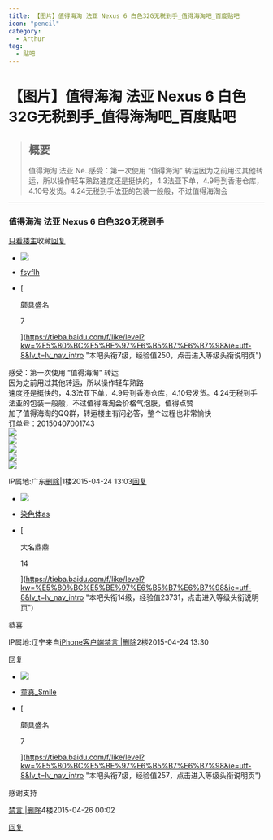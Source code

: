 ```yaml
---
title: 【图片】值得海淘 法亚 Nexus 6 白色32G无税到手_值得海淘吧_百度贴吧
icon: "pencil"
category:
  - Arthur
tag:
  - 贴吧
---
```


# 【图片】值得海淘 法亚 Nexus 6 白色32G无税到手_值得海淘吧_百度贴吧

> ## 概要
> 值得海淘 法亚 Ne..感受：第一次使用 “值得海淘" 转运因为之前用过其他转运，所以操作轻车熟路速度还是挺快的，4.3法亚下单，4.9号到香港仓库，4.10号发货。4.24无税到手法亚的包装一般般，不过值得海淘会

---
### 值得海淘 法亚 Nexus 6 白色32G无税到手

[只看楼主](https://tieba.baidu.com/p/3720824935?see_lz=1)收藏[回复](https://tieba.baidu.com/p/3720824935?pid=67445288508&cid=0#)

-   [![](https://gss0.bdstatic.com/6LZ1dD3d1sgCo2Kml5_Y_D3/sys/portrait/item/tb.1.b9fc0bd1.TJykhab2yC352vX_pOgzGQ?t=1463110610)](https://tieba.baidu.com/home/main?id=tb.1.b9fc0bd1.TJykhab2yC352vX_pOgzGQ?t=1463110610&fr=pb)
    

-   [fsyflh](https://tieba.baidu.com/home/main?id=tb.1.b9fc0bd1.TJykhab2yC352vX_pOgzGQ?t=1463110610&fr=pb)
-   [
    
    颇具盛名
    
    7
    
    ](https://tieba.baidu.com/f/like/level?kw=%E5%80%BC%E5%BE%97%E6%B5%B7%E6%B7%98&ie=utf-8&lv_t=lv_nav_intro "本吧头衔7级，经验值250，点击进入等级头衔说明页")
    

感受：第一次使用 “值得海淘" 转运  
因为之前用过其他转运，所以操作轻车熟路  
速度还是挺快的，4.3法亚下单，4.9号到香港仓库，4.10号发货。4.24无税到手  
法亚的包装一般般，不过值得海淘会价格气泡膜，值得点赞  
加了值得海淘的QQ群，转运楼主有问必答，整个过程也非常愉快  
订单号：20150407001743  
![](https://imgsa.baidu.com/forum/w%3D580/sign=3ca508c467d9f2d3201124e799ec8a53/45efbf4f78f0f736e8927b240f55b319ebc41336.jpg)  
![](https://imgsa.baidu.com/forum/w%3D580/sign=428060ccf7d3572c66e29cd4ba136352/edc4c4f0f736afc331600840b619ebc4b7451236.jpg)  
![](https://imgsa.baidu.com/forum/w%3D580/sign=2b88f0c6522c11dfded1bf2b53276255/967b4b36afc379314304b10ceec4b74543a91136.jpg)  
![](https://imgsa.baidu.com/forum/w%3D580/sign=b882553914dfa9ecfd2e561f52d0f754/19bd13c379310a55f948e9d1b24543a982261036.jpg)  
![](https://imgsa.baidu.com/forum/w%3D580/sign=1c7d13caacec8a13141a57e8c7039157/4148c5310a55b319a095b55046a98226cffc1736.jpg)

  
  

IP属地:广东[删除](https://tieba.baidu.com/p/3720824935?pid=67445288508&cid=0#)|1楼2015-04-24 13:03[回复](https://tieba.baidu.com/p/3720824935?pid=67445288508&cid=0#)

-   [![](https://gss0.bdstatic.com/6LZ1dD3d1sgCo2Kml5_Y_D3/sys/portrait/item/tb.1.20186c42.w3JtpOxW_q6O5BttUvDDDA?t=1478182752)](https://tieba.baidu.com/home/main?id=tb.1.20186c42.w3JtpOxW_q6O5BttUvDDDA?t=1478182752&fr=pb)
    

-   [染色体as](https://tieba.baidu.com/home/main?id=tb.1.20186c42.w3JtpOxW_q6O5BttUvDDDA?t=1478182752&fr=pb "该用户已经连续签到30天了，连续30天一举“橙”名")
-   [
    
    大名鼎鼎
    
    14
    
    ](https://tieba.baidu.com/f/like/level?kw=%E5%80%BC%E5%BE%97%E6%B5%B7%E6%B7%98&ie=utf-8&lv_t=lv_nav_intro "本吧头衔14级，经验值23731，点击进入等级头衔说明页")
    

恭喜

  
  

IP属地:辽宁来自[iPhone客户端](http://c.tieba.baidu.com/c/s/download/pc?tab=qunliao)[禁言 |](https://tieba.baidu.com/p/3720824935?pid=67445288508&cid=0#)[删除](https://tieba.baidu.com/p/3720824935?pid=67445288508&cid=0#)2楼2015-04-24 13:30

[回复](https://tieba.baidu.com/p/3720824935?pid=67445288508&cid=0#)

-   [![](https://gss0.bdstatic.com/6LZ1dD3d1sgCo2Kml5_Y_D3/sys/portrait/item/tb.1.e19356fa.7DEMf4EA8aQZ9o5rdnLvug?t=1402301523)](https://tieba.baidu.com/home/main?id=tb.1.e19356fa.7DEMf4EA8aQZ9o5rdnLvug?t=1402301523&fr=pb)
    

-   [童真\_Smile](https://tieba.baidu.com/home/main?id=tb.1.e19356fa.7DEMf4EA8aQZ9o5rdnLvug?t=1402301523&fr=pb)
-   [
    
    颇具盛名
    
    7
    
    ](https://tieba.baidu.com/f/like/level?kw=%E5%80%BC%E5%BE%97%E6%B5%B7%E6%B7%98&ie=utf-8&lv_t=lv_nav_intro "本吧头衔7级，经验值257，点击进入等级头衔说明页")
    

感谢支持

  
  

[禁言 |](https://tieba.baidu.com/p/3720824935?pid=67445288508&cid=0#)[删除](https://tieba.baidu.com/p/3720824935?pid=67445288508&cid=0#)4楼2015-04-26 00:02

[回复](https://tieba.baidu.com/p/3720824935?pid=67445288508&cid=0#)
